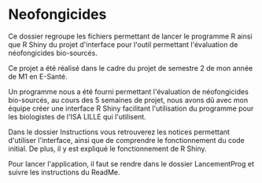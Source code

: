 # Neofongicides

Ce dossier regroupe les fichiers permettant de lancer le programme R ainsi que R Shiny du projet d'interface pour l'outil permettant l'évaluation de néofongicides bio-sourcés. 

Ce projet a été réalisé dans le cadre du projet de semestre 2 de mon année de M1 en E-Santé. 

Un programme nous a été fourni permettant l'évaluation de néofongicides bio-sourcés, au cours des 5 semaines de projet, nous avons dû avec mon équipe créer une interface R Shiny facilitant l'utilisation du programme pour les biologistes de l'ISA LILLE qui l'utilisent. 

Dans le dossier Instructions vous retrouverez les notices permettant d'utiliser l'interface, ainsi que de comprendre le fonctionnement du code initial. De plus, il y est expliqué le fonctionnement de R Shiny. 

Pour lancer l'application, il faut se rendre dans le dossier LancementProg et suivre les instructions du ReadMe. 